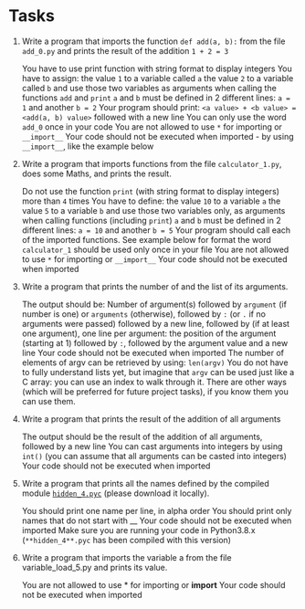 # Tasks
1. Write a program that imports the function `def add(a, b):` from the file `add_0.py` and prints the result of the addition `1 + 2 = 3`

    You have to use print function with string format to display integers
    You have to assign:
        the value `1` to a variable called `a`
        the value `2` to a variable called `b`
        and use those two variables as arguments when calling the functions `add` and `print`
    `a` and `b` must be defined in 2 different lines: `a = 1` and another `b = 2`
    Your program should print: `<a value> + <b value> = <add(a, b) value>` followed with a new line
    You can only use the word `add_0` once in your code
    You are not allowed to use `*` for importing or `__import__`
    Your code should not be executed when imported - by using `__import__`, like the example below

2. Write a program that imports functions from the file `calculator_1.py`, does some Maths, and prints the result.

    Do not use the function `print` (with string format to display integers) more than `4` times
    You have to define:
        the value `10` to a variable `a`
        the value `5` to a variable `b`
        and use those two variables only, as arguments when calling functions (including `print`)
    `a` and `b` must be defined in 2 different lines: `a = 10` and another `b = 5`
    Your program should call each of the imported functions. See example below for format
    the word `calculator_1` should be used only once in your file
    You are not allowed to use `*` for importing or `__import__`
    Your code should not be executed when imported

3. Write a program that prints the number of and the list of its arguments.

    The output should be:
        Number of argument(s) followed by `argument` (if number is one) or `arguments` (otherwise), followed by
        `:` (or `.` if no arguments were passed) followed by
        a new line, followed by (if at least one argument),
        one line per argument:
            the position of the argument (starting at 1) followed by `:`, followed by the argument value and a new line
    Your code should not be executed when imported
    The number of elements of argv can be retrieved by using: `len(argv)`
    You do not have to fully understand lists yet, but imagine that `argv` can be used just like a C array: you can use an index to walk through it. There are other ways (which will be preferred for future project tasks), if you know them you can use them.


4. Write a program that prints the result of the addition of all arguments

    The output should be the result of the addition of all arguments, followed by a new line
    You can cast arguments into integers by using `int()` (you can assume that all arguments can be casted into integers)
    Your code should not be executed when imported


5. Write a program that prints all the names defined by the compiled module [`hidden_4.pyc`](https://github.com/holbertonschool/0x02.py/raw/master/hidden_4.pyc) (please download it locally).

    You should print one name per line, in alpha order
    You should print only names that do not start with __
    Your code should not be executed when imported
    Make sure you are running your code in Python3.8.x (`**hidden_4**.pyc` has been compiled with this version)

6. Write a program that imports the variable a from the file variable_load_5.py and prints its value.

    You are not allowed to use * for importing or __import__
    Your code should not be executed when imported
